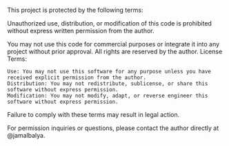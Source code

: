 This project is protected by the following terms:

Unauthorized use, distribution, or modification of this code is prohibited without express written permission from the author.

You may not use this code for commercial purposes or integrate it into any project without prior approval. All rights are reserved by the author.
License Terms:

    Use: You may not use this software for any purpose unless you have received explicit permission from the author.
    Distribution: You may not redistribute, sublicense, or share this software without express permission.
    Modification: You may not modify, adapt, or reverse engineer this software without express permission.

Failure to comply with these terms may result in legal action.

For permission inquiries or questions, please contact the author directly at @jamalbalya.